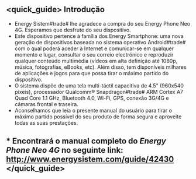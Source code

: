 ## <quick_guide> Introdução

* Energy Sistem#trade#  lhe agradece a compra do seu Energy Phone Neo 4G. Esperamos que desfrute do seu dispositivo.
* Este dispositivo pertence à família dos Energy Smartphone: uma nova geração de dispositivos baseada no sistema operativo Android#trade# com o qual poderá aceder à Internet e comunicar-se em qualquer momento e lugar, consultar o seu correio electrónico e reproduzir qualquer conteúdo multimédia (vídeos em alta definição até 1080p, música, fotografias, eBooks, etc).
 Além disso, tem disponíveis milhares de aplicações e jogos para que possa tirar o máximo partido do dispositivo.
* O sistema dispõe de uma tela multi-táctil capacitiva de 4.5" (960x540 píxeis), processador Qualcomm® Snapdragon#trade# ARM Cortex A7 Quad Core 1.1 GHz, Bluetooth 4.0, Wi-Fi, GPS, conexão 3G/4G e câmaras frontal e traseira.
* Aconselhamos que leia o presente manual do usuário para tirar o máximo partido possível do seu produto de forma segura e aproveite todas as suas prestações. 
 
## <unique> * Encontrará o manual completo do *Energy Phone Neo 4G* no seguinte link:  http://www.energysistem.com/guide/42430 </unique> </quick_guide>
